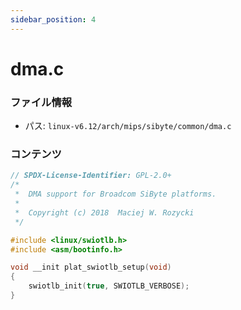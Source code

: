 ```yaml
---
sidebar_position: 4
---
```

# dma.c

### ファイル情報

- パス: `linux-v6.12/arch/mips/sibyte/common/dma.c`

### コンテンツ

```c
// SPDX-License-Identifier: GPL-2.0+
/*
 *	DMA support for Broadcom SiByte platforms.
 *
 *	Copyright (c) 2018  Maciej W. Rozycki
 */

#include <linux/swiotlb.h>
#include <asm/bootinfo.h>

void __init plat_swiotlb_setup(void)
{
	swiotlb_init(true, SWIOTLB_VERBOSE);
}

```
